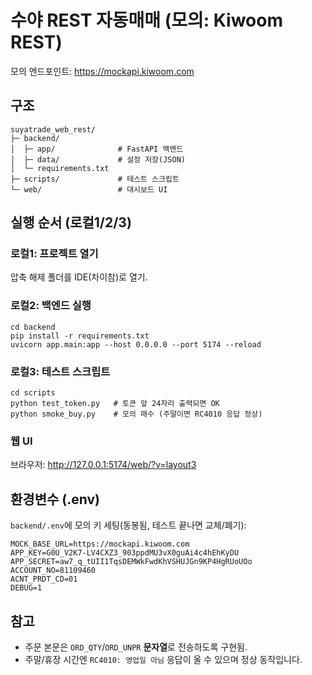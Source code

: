 # 수야 REST 자동매매 (모의: Kiwoom REST)

모의 엔드포인트: https://mockapi.kiwoom.com

## 구조
```
suyatrade_web_rest/
├─ backend/
│  ├─ app/              # FastAPI 백엔드
│  ├─ data/             # 설정 저장(JSON)
│  └─ requirements.txt
├─ scripts/             # 테스트 스크립트
└─ web/                 # 대시보드 UI
```

## 실행 순서 (로컬1/2/3)
### 로컬1: 프로젝트 열기
압축 해제 폴더를 IDE(차이참)로 열기.

### 로컬2: 백엔드 실행
```
cd backend
pip install -r requirements.txt
uvicorn app.main:app --host 0.0.0.0 --port 5174 --reload
```

### 로컬3: 테스트 스크립트
```
cd scripts
python test_token.py   # 토큰 앞 24자리 출력되면 OK
python smoke_buy.py    # 모의 매수 (주말이면 RC4010 응답 정상)
```

### 웹 UI
브라우저: http://127.0.0.1:5174/web/?v=layout3

## 환경변수 (.env)
`backend/.env`에 모의 키 세팅(동봉됨, 테스트 끝나면 교체/폐기):
```
MOCK_BASE_URL=https://mockapi.kiwoom.com
APP_KEY=G0U_V2K7-LV4CXZ3_903ppdMU3vX0guAi4c4hEhKyDU
APP_SECRET=aw7_q_tUII1TqsDEMWkFwdKhVSHUJGn9KP4HgRUoUOo
ACCOUNT_NO=81109460
ACNT_PRDT_CD=01
DEBUG=1
```

## 참고
- 주문 본문은 `ORD_QTY`/`ORD_UNPR` **문자열**로 전송하도록 구현됨.
- 주말/휴장 시간엔 `RC4010: 영업일 아님` 응답이 올 수 있으며 정상 동작입니다.
